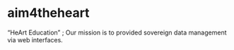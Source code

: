 # aim4theheart
“HeArt Education” ; Our mission is to provided sovereign data management via web interfaces. 
